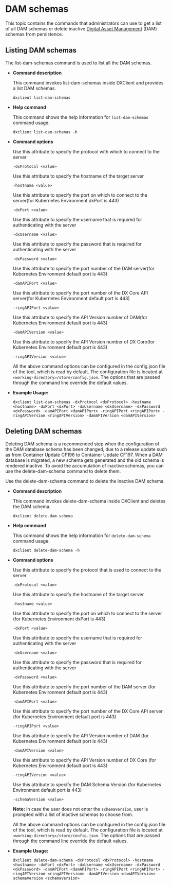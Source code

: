 # DAM schemas

This topic contains the commands that administrators can use to get a list of all DAM schemas or delete inactive [Digital Asset Management](../digital_asset_mgmt/digital_asset_mgmt_overview.md) \(DAM\) schemas from persistence.

## Listing DAM schemas

The list-dam-schemas command is used to list all the DAM schemas.

-   **Command description**

    This command invokes list-dam-schemas inside DXClient and provides a list DAM schemas.

    ```
    dxclient list-dam-schemas
    ```

-   **Help command**

    This command shows the help information for `list-dam-schemas` command usage:

    ```
    dxclient list-dam-schemas -h
    ```

-   **Command options**

    Use this attribute to specify the protocol with which to connect to the server

    ```
    -dxProtocol <value>
    ```

    Use this attribute to specify the hostname of the target server

    ```
    -hostname <value>
    ```

    Use this attribute to specify the port on which to connect to the server\(for Kubernetes Environment dxPort is 443\)

    ```
    -dxPort <value>
    ```

    Use this attribute to specify the username that is required for authenticating with the server

    ```
    -dxUsername <value> 
    ```

    Use this attribute to specify the password that is required for authenticating with the server

    ```
    -dxPassword <value>
    ```

    Use this attribute to specify the port number of the DAM server\(for Kubernetes Environment default port is 443\)

    ```
    -damAPIPort <value>
    ```

    Use this attribute to specify the port number of the DX Core API server\(for Kubernetes Environment default port is 443\)

    ```
    -ringAPIPort <value>
    ```

    Use this attribute to specify the API Version number of DAM\(for Kubernetes Environment default port is 443\)

    ```
    -damAPIVersion <value>
    ```

    Use this attribute to specify the API Version number of DX Core\(for Kubernetes Environment default port is 443\)

    ```
    -ringAPIVersion <value>
    ```

    All the above command options can be configured in the config.json file of the tool, which is read by default. The configuration file is located at `<working-directory>/store/config.json`. The options that are passed through the command line override the default values.

-   **Example Usage:**

    ```
    dxclient list-dam-schemas -dxProtocol <dxProtocol> -hostname <hostname> -dxPort <dxPort> -dxUsername <dxUsername> -dxPassword <dxPassword> -damAPIPort <damAPIPort> -ringAPIPort <ringAPIPort> -ringAPIVersion <ringAPIVersion> -damAPIVersion <damAPIVersion>
    ```


## Deleting DAM schemas

Deleting DAM schema is a recommended step when the configuration of the DAM database schema has been changed, due to a release update such as from Container Update CF196 to Container Update CF197. When a DAM database is migrated, a new schema gets generated and the old schema is rendered inactive. To avoid the accumulation of inactive schemas, you can use the delete-dam-schema command to delete them.

Use the delete-dam-schema command to delete the inactive DAM schema.

-   **Command description**

    This command invokes delete-dam-schema inside DXClient and deletes the DAM schema.

    ```
    dxclient delete-dam-schema
    ```

-   **Help command**

    This command shows the help information for `delete-dam-schema` command usage:

    ```
    dxclient delete-dam-schema -h
    ```

-   **Command options**

    Use this attribute to specify the protocol that is used to connect to the server

    ```
    -dxProtocol <value>
    ```

    Use this attribute to specify the hostname of the target server

    ```
    -hostname <value>
    ```

    Use this attribute to specify the port on which to connect to the server \(for Kubernetes Environment dxPort is 443\)

    ```
    -dxPort <value>
    ```

    Use this attribute to specify the username that is required for authenticating with the server

    ```
    -dxUsername <value> 
    ```

    Use this attribute to specify the password that is required for authenticating with the server

    ```
    -dxPassword <value>
    ```

    Use this attribute to specify the port number of the DAM server \(for Kubernetes Environment default port is 443\)

    ```
    -damAPIPort <value>
    ```

    Use this attribute to specify the port number of the DX Core API server \(for Kubernetes Environment default port is 443\)

    ```
    -ringAPIPort <value>
    ```

    Use this attribute to specify the API Version number of DAM \(for Kubernetes Environment default port is 443\)

    ```
    -damAPIVersion <value>
    ```

    Use this attribute to specify the API Version number of DX Core \(for Kubernetes Environment default port is 443\)

    ```
    -ringAPIVersion <value>
    ```

    Use this attribute to specify the DAM Schema Version \(for Kubernetes Environment default port is 443\)

    ```
    -schemaVersion <value>
    ```

    **Note:** In case the user does not enter the `schemaVersion`, user is prompted with a list of inactive schemas to choose from.

    All the above command options can be configured in the config.json file of the tool, which is read by default. The configuration file is located at `<working-directory>/store/config.json`. The options that are passed through the command line override the default values.

-   **Example Usage:**

    ```
    dxclient delete-dam-schema -dxProtocol <dxProtocol> -hostname <hostname> -dxPort <dxPort> -dxUsername <dxUsername> -dxPassword <dxPassword> -damAPIPort <damAPIPort> -ringAPIPort <ringAPIPort> -ringAPIVersion <ringAPIVersion> -damAPIVersion <damAPIVersion> -schemaVersion <schemaVersion>
    ```


